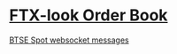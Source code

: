 # [FTX-look Order Book](https://chochinlu.github.io/btse-orderbook)

[BTSE Spot websocket messages](https://www.btse.com/apiexplorer/spot/#websocketmessages)

